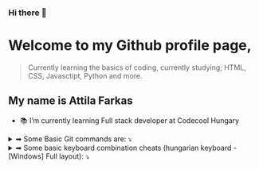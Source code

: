 ### Hi there 👋

# Welcome to my Github profile page,
> Currently learning the basics of coding, currently studying; HTML, CSS, Javasctipt, Python and more.

## My name is Attila Farkas

- 📚 I’m currently learning Full stack developer at Codecool Hungary


<details>
<summary> ➡ Some Basic Git commands are: ⤵ </summary>
```
________________________
♦️  git status
♦️  git add
♦️  git commit
♦️  git push
________________________
```
</details>
<details>
<summary> ➡ Some basic keyboard combination cheats (hungarian keyboard -[Windows] Full layout): ⤵ </summary>
```
_________________________________________________

▶   Brackets    "()", "[]", "{}", "<>";


🔸  Shift+8, Shift+9
🔹  Round brackets: ()

🔸  Altgr+F, Altgr+G
🔹  Square brackets: []

🔸  Altgr+B, Altgr+N
🔹  Curly brackets: {}

🔸  Altgr+Í, Altgr+Y
🔹  Angle brackets or chevrons: <>
_________________________________________________

▶   Quoatation marks    (' '), (" "), (` `);


🔸  Shift+1
🔹  Single quote: ' '

🔸  Shift+2
🔹  Double quote: " "

🔸  Altgr+7
🔹  Backtick: ` `
_________________________________________________

▶   Slashes and bar "/", "\", "|";


🔸  Shift+6
🔹  Slash: /

🔸  Altgr+Q
🔹  Backslash: \

🔸  Altgr+W
🔹  Bar: |
_________________________________________________

▶   All the other neccessary characters:    "~", "!", "?", "@", "#", "%", "$", "&", 
                                            "*", "-", "_", "+", "=", ":", ";", ".", ",";


🔸  Altgr+1
🔹  Tidle: "~"

🔸  Shift+4
🔹  Exclamation mark: "!"

🔸  Shift+,
🔹  Question mark: "?"

🔸  Altgr+V
🔹  At: "@"

🔸  Altgr+X
🔹  Hash: "#"

🔸  Shift+5
🔹  Percent: "%"

🔸  Altgr+É
🔹  Dollar Sign: "$"

🔸  Altgr+C
🔹  Ampersand: "&"

🔸  Altgr+(-)
🔹  Asterisk: "*"

🔸  -
🔹  Dash: "-"

🔸  Shift+(-)
🔹  Underscore: "_"

🔸  Shift+3
🔹  Plus: "+"

🔸  Shift+7
🔹  Equal: "="

🔸  Shift+.
🔹  Colon: ":"

🔸  Shift+,
🔹  Semicolon: ";"

🔸  .
🔹  Dot: "."

🔸  ,
🔹  Comma: ","
_________________________________________________
```
</details>




<!--
**fakecrash1/fakecrash1** is a ✨ _special_ ✨ repository because its `README.md` (this file) appears on your GitHub profile.

Here are some ideas to get you started:

- 🔭 I’m currently working on ...
- 🌱 I’m currently learning ...
- 👯 I’m looking to collaborate on ...
- 🤔 I’m looking for help with ...
- 💬 Ask me about ...
- 📫 How to reach me: ...
- 😄 Pronouns: ...
- ⚡ Fun fact: ...
-->

